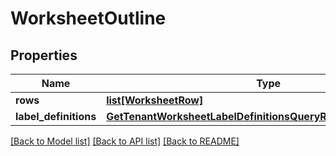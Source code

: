 # WorksheetOutline


## Properties
Name | Type | Description | Notes
------------ | ------------- | ------------- | -------------
**rows** | [**list[WorksheetRow]**](WorksheetRow.md) |  | 
**label_definitions** | [**GetTenantWorksheetLabelDefinitionsQueryResultLabelDefinitions**](GetTenantWorksheetLabelDefinitionsQueryResultLabelDefinitions.md) |  | 

[[Back to Model list]](../README.md#documentation-for-models) [[Back to API list]](../README.md#documentation-for-api-endpoints) [[Back to README]](../README.md)


